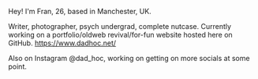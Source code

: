 Hey! I'm Fran, 26, based in Manchester, UK.

Writer, photographer, psych undergrad, complete nutcase.
Currently working on a portfolio/oldweb revival/for-fun website hosted here on GitHub.
https://www.dadhoc.net/

Also on Instagram @dad_hoc, working on getting on more socials at some point.

<!---
dadhoc/dadhoc is a ✨ special ✨ repository because its `README.md` (this file) appears on your GitHub profile.
You can click the Preview link to take a look at your changes.
--->
